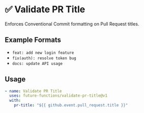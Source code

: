  # ✅ Validate PR Title

Enforces Conventional Commit formatting on Pull Request titles.

## Example Formats
- `feat: add new login feature`
- `fix(auth): resolve token bug`
- `docs: update API usage`

## Usage
```yaml
- name: Validate PR Title
  uses: future-functions/validate-pr-title@v1
  with:
    pr-title: "${{ github.event.pull_request.title }}"
